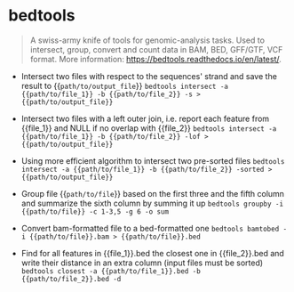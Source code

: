 # bedtools
> A swiss-army knife of tools for genomic-analysis tasks.
> Used to intersect, group, convert and count data in BAM, BED, GFF/GTF, VCF format.
> More information: <https://bedtools.readthedocs.io/en/latest/>.

- Intersect two files with respect to the sequences' strand and save the result to {{`path/to/output_file`}}
`bedtools intersect -a {{path/to/file_1}} -b {{path/to/file_2}} -s > {{path/to/output_file}}`

- Intersect two files with a left outer join, i.e. report each feature from {{file_1}} and NULL if no overlap with {{file_2}}
`bedtools intersect -a {{path/to/file_1}} -b {{path/to/file_2}} -lof > {{path/to/output_file}}`

- Using more efficient algorithm to intersect two pre-sorted files
`bedtools intersect -a {{path/to/file_1}} -b {{path/to/file_2}} -sorted > {{path/to/output_file}}`

- Group file {{`path/to/file`}} based on the first three and the fifth column and summarize the sixth column by summing it up
`bedtools groupby -i {{path/to/file}} -c 1-3,5 -g 6 -o sum`

- Convert bam-formatted file to a bed-formatted one
`bedtools bamtobed -i {{path/to/file}}.bam > {{path/to/file}}.bed`

- Find for all features in {{file_1}}.bed the closest one in {{file_2}}.bed and write their distance in an extra column (input files must be sorted)
`bedtools closest -a {{path/to/file_1}}.bed -b {{path/to/file_2}}.bed -d`
